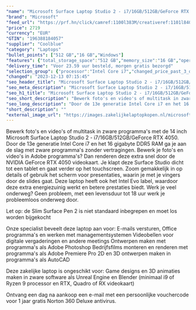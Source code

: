 ```yaml
---
"name": "Microsoft Surface Laptop Studio 2 - i7/16GB/512GB/GeForce RTX 4050"
"brand": "Microsoft"
"feed_url": "https://prf.hn/click/camref:1100l383M/creativeref:1101l84031/destination:https%3A%2F%2Fwww.coolblue.nl%2Fproduct%2F935340"
"price": 2719
"currency": "EUR"
"GTIN": "196388184057"
"supplier": "Coolblue"
"category": "Laptops"
"bullet_points": ["512 GB","16 GB","Windows"]
"features": {"total_storage_space":"512 GB","memory_size":"16 GB","operating_system":"Windows"}
"delivery_time": "Voor 23.59 uur besteld, morgen gratis bezorgd"
"selection_group": {"processor":"Intel Core i7","changed_price_past_3_days":false,"product_family":"Surface"}
"changed": "2023-12-13 07:15:45"
"seo_header_title": "Microsoft Surface Laptop Studio 2 - i7/16GB/512GB/GeForce RTX 4050"
"seo_meta_description": "Microsoft Surface Laptop Studio 2 - i7/16GB/512GB/GeForce RTX 4050"
"seo_h1_title": "Microsoft Surface Laptop Studio 2 - i7/16GB/512GB/GeForce RTX 4050"
"seo_short_description": "Bewerk foto's en video's of multitask in zware programma's met de 14 inch Microsoft Surface Laptop Studio 2 - i7/16GB/512GB/GeForce RTX 4050."
"seo_long_description": "Door de 13e generatie Intel Core i7 en het 16 gigabyte DDR5 RAM ga je aan de slag met zware programma's zonder vertragingen. Bewerk je foto's en video's in Adobe programma's? Dan renderen deze extra snel door de NVIDIA GeForce RTX 4050 videokaart. Je klapt deze Surface Studio dicht tot een tablet en gaat verder op het touchscreen. Zoom gemakkelijk in op details of gebruik het scherm voor presentaties, waarin je met je vingers door de slides gaat. Deze laptop heeft ook het Intel Evo label, waardoor deze extra energiezuinig werkt en betere prestaties biedt. Werk je veel onderweg? Geen probleem, met een levensduur tot 18 uur werk je probleemloos onderweg door. \r\n\r\nLet op: de Slim Surface Pen 2 is niet standaard inbegrepen en moet los worden bijgekocht\r\n\r\nOnze specialist beveelt deze laptop aan voor:\r\nE-mails versturen, Office programma's en werken met managementsystemen\r\nVideobellen voor digitale vergaderingen en andere meetings\r\nOntwerpen maken met programma's als Adobe Photoshop\r\nBedrijfsfilms monteren en renderen met programma's als Adobe Premiere Pro\r\n2D en 3D ontwerpen maken in programma's als AutoCAD\r\n\r\n\r\nDeze zakelijke laptop is ongeschikt voor:\r\nGame designs en 3D animaties maken in zware software als Unreal Engine en Blender (minimaal i9 of Ryzen 9 processor en RTX, Quadro of RX videokaart)\r\n\r\n\r\n\r\nOntvang een dag na aankoop een e-mail met een persoonlijke vouchercode voor 1 jaar gratis Norton 360 Deluxe antivirus."
"short_description": ""
"external_image_url": "https://images.zakelijkelaptopkopen.nl/microsoft-surface-laptop-studio-2-i7-16gb-512gb-geforce-rtx-4050.webp"
---
```


Bewerk foto's en video's of multitask in zware programma's met de 14 inch Microsoft Surface Laptop Studio 2 - i7/16GB/512GB/GeForce RTX 4050. Door de 13e generatie Intel Core i7 en het 16 gigabyte DDR5 RAM ga je aan de slag met zware programma's zonder vertragingen. Bewerk je foto's en video's in Adobe programma's? Dan renderen deze extra snel door de NVIDIA GeForce RTX 4050 videokaart. Je klapt deze Surface Studio dicht tot een tablet en gaat verder op het touchscreen. Zoom gemakkelijk in op details of gebruik het scherm voor presentaties, waarin je met je vingers door de slides gaat. Deze laptop heeft ook het Intel Evo label, waardoor deze extra energiezuinig werkt en betere prestaties biedt. Werk je veel onderweg? Geen probleem, met een levensduur tot 18 uur werk je probleemloos onderweg door. 

Let op: de Slim Surface Pen 2 is niet standaard inbegrepen en moet los worden bijgekocht

Onze specialist beveelt deze laptop aan voor:
E-mails versturen, Office programma's en werken met managementsystemen
Videobellen voor digitale vergaderingen en andere meetings
Ontwerpen maken met programma's als Adobe Photoshop
Bedrijfsfilms monteren en renderen met programma's als Adobe Premiere Pro
2D en 3D ontwerpen maken in programma's als AutoCAD


Deze zakelijke laptop is ongeschikt voor:
Game designs en 3D animaties maken in zware software als Unreal Engine en Blender (minimaal i9 of Ryzen 9 processor en RTX, Quadro of RX videokaart)



Ontvang een dag na aankoop een e-mail met een persoonlijke vouchercode voor 1 jaar gratis Norton 360 Deluxe antivirus.